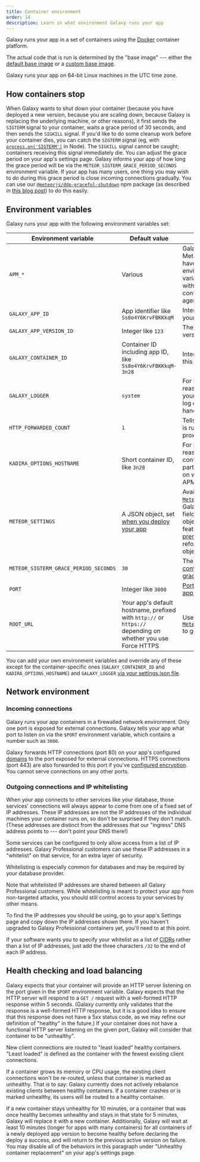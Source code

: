 ```yaml
---
title: Container environment
order: 14
description: Learn in what environment Galaxy runs your app
---
```


<!-- Note: post logger2 release, we'll also document the environment variables
     that we set, entry point, etc.
-->

Galaxy runs your app in a set of containers using the [Docker](https://www.docker.com/) container platform.

The actual code that is run is determined by the "base image" --- either the [default base image](/base-image-packages.html) or a [custom base image](/custom-base-images.html).

Galaxy runs your app on 64-bit Linux machines in the UTC time zone.

<h2 id="stopping-containers">How containers stop</h2>

When Galaxy wants to shut down your container (because you have deployed a new version, because you are scaling down, because Galaxy is replacing the underlying machine, or other reasons), it first sends the `SIGTERM` signal to your container, waits a grace period of 30 seconds, and then sends the `SIGKILL` signal.  If you'd like to do some cleanup work before your container dies, you can catch the `SIGTERM` signal (eg, with [`process.on('SIGTERM')`](https://nodejs.org/api/process.html#process_signal_events) in Node).  The `SIGKILL` signal cannot be caught; containers receiving this signal immediately die.  You can adjust the grace period on your app's settings page. Galaxy informs your app of how long the grace period will be via the `METEOR_SIGTERM_GRACE_PERIOD_SECONDS` environment variable.  If your app has many users, one thing you may wish to do during this grace period is close incoming connections gradually.  You can use our [`@meteorjs/ddp-graceful-shutdown`](https://www.npmjs.com/package/@meteorjs/ddp-graceful-shutdown) npm package (as described in [this blog post](https://blog.meteor.com/new-in-galaxy-gradual-client-transitions-during-deploys-fa78f4505df6)) to do this easily.

<h2 id="env-vars">Environment variables</h2>

Galaxy runs your app with the following environment variables set:

| Environment variable | Default value | meaning |
| -------------------- | ------------- | ------- |
| `APM_*` | Various | Galaxy Pro apps with Meteor APM enabled have several environment variables starting with `APM_` to configure their APM agent. |
| `GALAXY_APP_ID` | App identifier like `Ss8o4Y6KrvFBKKkqM` | Internal identifier for your app. |
| `GALAXY_APP_VERSION_ID` | Integer like `123` | The container's app version. |
| `GALAXY_CONTAINER_ID` | Container ID including app ID, like `Ss8o4Y6KrvFBKKkqM-3n28` | Internal identifier for this container. |
| `GALAXY_LOGGER` | `system` | For historical reasons, indicates to your container that log collection is handled by Galaxy. |
| `HTTP_FORWARDED_COUNT` | `1` | Tells your app that it is running behind a proxy. |
| `KADIRA_OPTIONS_HOSTNAME` | Short container ID, like `3n28` | For historical reasons, used to configure the third-party Kadira service on which Meteor APM is based. |
| `METEOR_SETTINGS` | A JSON object, set [when you deploy your app](/deploy-guide.html#settings-create) | Available as [`Meteor.settings`](https://docs.meteor.com/api/core.html#Meteor-settings). Galaxy may add fields to your settings object to enable features such as [prerender](/seo.html), and may reformat the JSON object. |
| `METEOR_SIGTERM_GRACE_PERIOD_SECONDS` | `30` | The length of the [container termination grace period](#stopping-containers). |
| `PORT` | Integer like `3000` | [Port on which your app should listen](#network-incoming). |
| `ROOT_URL` | Your app's default hostname, prefixed with `http://` or `https://` depending on whether you use Force HTTPS | Used by [`Meteor.absoluteUrl()`](https://docs.meteor.com/api/core.html#Meteor-absoluteUrl) to generate links. |

You can add your own environment variables and override any of these except for the container-specific ones (`GALAXY_CONTAINER_ID` and `KADIRA_OPTIONS_HOSTNAME`) and `GALAXY_LOGGER` [via your settings.json file](/environment-variables.html).

<h2 id="network">Network environment</h2>

<h3 id="network-incoming">Incoming connections</h3>

Galaxy runs your app containers in a firewalled network environment.  Only one port is exposed for external connections.  Galaxy tells your app what port to listen on via the `$PORT` environment variable, which contains a number such as `3000`.

Galaxy forwards HTTP connections (port 80) on your app's configured [domains](/custom-domains.html) to the port exposed for external connections. HTTPS connections (port 443) are also forwarded to this port if you've [configured encryption](/encryption.html).  You cannot serve connections on any other ports.

<h3 id="network-outgoing">Outgoing connections and IP whitelisting</h3>

When your app connects to other services like your database, those services' connections will always appear to come from one of a fixed set of IP addresses.  These IP addresses are not the IP addresses of the individual machines your container runs on, so don't be surprised if they don't match.  (These addresses are distinct from the addresses that our "ingress" DNS address points to --- don't point your DNS there!)

Some services can be configured to only allow access from a list of IP addresses. Galaxy Professional customers can use these IP addresses in a "whitelist" on that service, for an extra layer of security. 

Whitelisting is especially common for databases and may be required by your database provider.

Note that whitelisted IP addresses are shared between all Galaxy Professional customers. While whitelisting is meant to protect your app from non-targeted attacks, you should still control access to your services by other means. 

To find the IP addresses you should be using, go to your app's Settings page and copy down the IP addresses shown there. If you haven't upgraded to Galaxy Professional containers yet, you'll need to at this point.

If your software wants you to specify your whitelist as a list of [CIDRs](https://en.wikipedia.org/wiki/Classless_Inter-Domain_Routing) rather than a list of IP addresses, just add the three characters `/32` to the end of each IP address.

<h2 id="load-balancing">Health checking and load balancing</h2>

Galaxy expects that your container will provide an HTTP server listening on the port given in the `$PORT` environment variable. Galaxy expects that the HTTP server will respond to a `GET /` request with a well-formed HTTP response within 5 seconds. (Galaxy currently only validates that the response is a well-formed HTTP response, but it is a good idea to ensure that this response does not have a 5xx status code, as we may refine our definition of "healthy" in the future.)  If your container does not have a functional HTTP server listening on the given port, Galaxy will consider that container to be "unhealthy".

New client connections are routed to "least loaded" healthy containers. "Least loaded" is defined as the container with the fewest existing client connections.

If a container grows its memory or CPU usage, the existing client connections won't be re-routed, unless that container is marked as unhealthy. That is to say: Galaxy currently does not actively rebalance existing clients between healthy containers. If a container crashes or is marked unhealthy, its users will be routed to a healthy container.

If a new container stays unhealthy for 10 minutes, or a container that was once healthy becomes unhealthy and stays in that state for 5 minutes, Galaxy will replace it with a new container. Additionally, Galaxy will wait at least 10 minutes (longer for apps with many containers) for all containers of a newly deployed app version to become healthy before declaring the deploy a success, and will return to the previous active version on failure. You may disable all of the behaviors in this paragraph under "Unhealthy container replacement" on your app's settings page.
